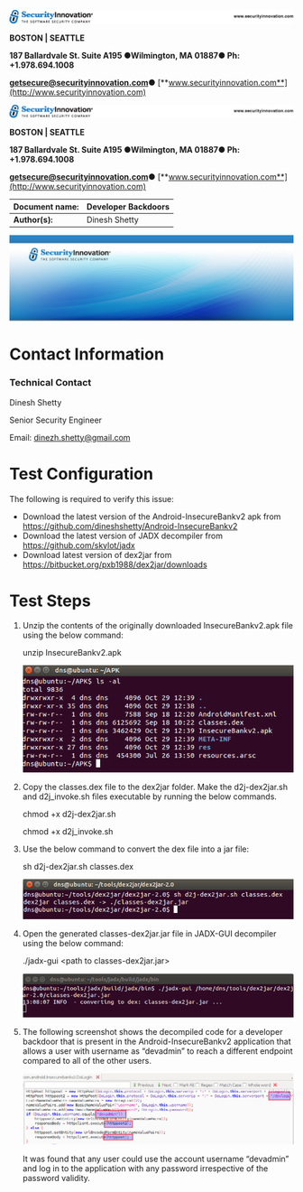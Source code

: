 ![](media/6bc9473b4b8bf246749f1ab20989c482.png)

**BOSTON \| SEATTLE**

**187 Ballardvale St. Suite A195 ●Wilmington, MA 01887● Ph: +1.978.694.1008**

[**getsecure@securityinnovation.com**](mailto:getsecure@securityinnovation.com)**●** [**www.securityinnovation.com**](http://www.securityinnovation.com)

![](media/6bc9473b4b8bf246749f1ab20989c482.png)

**BOSTON \| SEATTLE**

**187 Ballardvale St. Suite A195 ●Wilmington, MA 01887● Ph: +1.978.694.1008**

[**getsecure@securityinnovation.com**](mailto:getsecure@securityinnovation.com)**●** [**www.securityinnovation.com**](http://www.securityinnovation.com)

| **Document name:** | Developer Backdoors |
|--------------------|---------------------|
| **Author(s):**     | Dinesh Shetty       |

![SI-header-blue-gradient.jpg](media/2b36546d36cdcc725fb20382ec3c359e.jpeg)

# Contact Information

### Technical Contact

Dinesh Shetty

Senior Security Engineer

Email: [dinezh.shetty@gmail.com](mailto:dinezh.shetty@gmail.com)

# Test Configuration

The following is required to verify this issue:

-   Download the latest version of the Android-InsecureBankv2 apk from <https://github.com/dineshshetty/Android-InsecureBankv2>
-   Download the latest version of JADX decompiler from <https://github.com/skylot/jadx>
-   Download latest version of dex2jar from <https://bitbucket.org/pxb1988/dex2jar/downloads>

# Test Steps

1.  Unzip the contents of the originally downloaded InsecureBankv2.apk file using the below command:

    unzip InsecureBankv2.apk

    ![](media/202c0579593db17ebbb3d0cd685719ed.png)

2.  Copy the classes.dex file to the dex2jar folder. Make the d2j-dex2jar.sh and d2j_invoke.sh files executable by running the below commands.

    chmod +x d2j-dex2jar.sh

    chmod +x d2j_invoke.sh

3.  Use the below command to convert the dex file into a jar file:

    sh d2j-dex2jar.sh classes.dex

    ![](media/435349b09efe3cb7ab1c11c4261a68cd.png)

4.  Open the generated classes-dex2jar.jar file in JADX-GUI decompiler using the below command:

    ./jadx-gui \<path to classes-dex2jar.jar\>

    ![](media/b0d2bf24860161327f2b40cf13601145.png)

5.  The following screenshot shows the decompiled code for a developer backdoor that is present in the Android-InsecureBankv2 application that allows a user with username as “devadmin” to reach a different endpoint compared to all of the other users.

    ![](media/3eef9f08c580b085a6a9a8b9b457d3d3.png)

    It was found that any user could use the account username “devadmin” and log in to the application with any password irrespective of the password validity.
